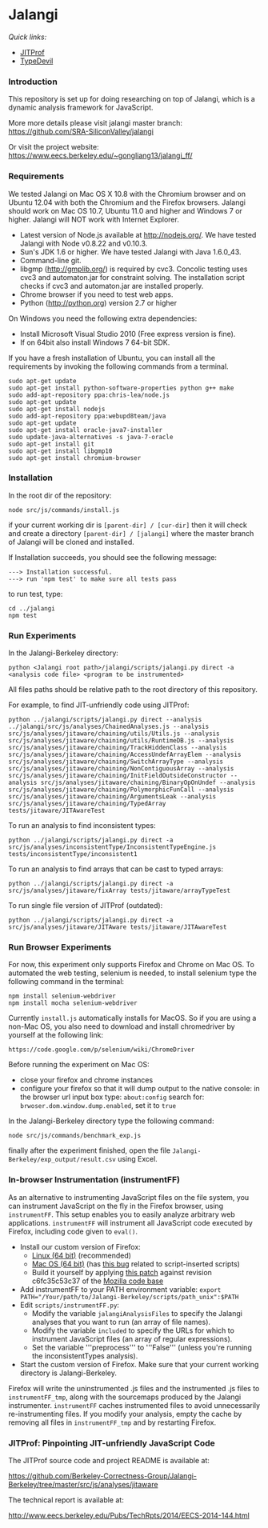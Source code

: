 Jalangi
=======

*Quick links:*
 * [JITProf](https://github.com/Berkeley-Correctness-Group/Jalangi-Berkeley/tree/master/src/js/analyses/jitaware)
 * [TypeDevil](https://github.com/Berkeley-Correctness-Group/Jalangi-Berkeley/tree/master/src/js/analyses/inconsistentType)


### Introduction

This repository is set up for doing researching on top of Jalangi, which is a dynamic analysis framework for JavaScript.

More more details please visit jalangi master branch:
https://github.com/SRA-SiliconValley/jalangi

Or visit the project website:
https://www.eecs.berkeley.edu/~gongliang13/jalangi_ff/

### Requirements

We tested Jalangi on Mac OS X 10.8 with the Chromium browser and on Ubuntu 12.04 with both the Chromium and the Firefox browsers.  Jalangi should work on Mac OS 10.7, Ubuntu 11.0 and higher and Windows 7 or higher. Jalangi will NOT work with Internet Explorer.

  * Latest version of Node.js available at http://nodejs.org/.  We have tested Jalangi with Node v0.8.22 and v0.10.3.
  * Sun's JDK 1.6 or higher.  We have tested Jalangi with Java 1.6.0_43.
  * Command-line git.
  * libgmp (http://gmplib.org/) is required by cvc3.  Concolic testing uses cvc3 and automaton.jar for constraint solving. The installation script checks if cvc3 and automaton.jar are installed properly.
  * Chrome browser if you need to test web apps.
  * Python (http://python.org) version 2.7 or higher
  
On Windows you need the following extra dependencies:

  * Install Microsoft Visual Studio 2010 (Free express version is fine).
  * If on 64bit also install Windows 7 64-bit SDK.

If you have a fresh installation of Ubuntu, you can install all the requirements by invoking the following commands from a terminal.

    sudo apt-get update
    sudo apt-get install python-software-properties python g++ make
    sudo add-apt-repository ppa:chris-lea/node.js
    sudo apt-get update
    sudo apt-get install nodejs
    sudo add-apt-repository ppa:webupd8team/java
    sudo apt-get update
    sudo apt-get install oracle-java7-installer
    sudo update-java-alternatives -s java-7-oracle
    sudo apt-get install git
    sudo apt-get install libgmp10
    sudo apt-get install chromium-browser

### Installation

In the root dir of the repository:
```
node src/js/commands/install.js
```
if your current working dir is ```[parent-dir] / [cur-dir]``` then it will check and create a directory ```[parent-dir] / [jalangi]``` where the master branch of Jalangi will be cloned and installed.

If Installation succeeds, you should see the following message:
```
---> Installation successful.
---> run 'npm test' to make sure all tests pass
```
to run test, type:
```
cd ../jalangi
npm test
```
### Run Experiments
In the Jalangi-Berkeley directory:
```
python <Jalangi root path>/jalangi/scripts/jalangi.py direct -a <analysis code file> <program to be instrumented>
```
All files paths should be relative path to the root directory of this repository.

For example, to find JIT-unfriendly code using JITProf:
```
python ../jalangi/scripts/jalangi.py direct --analysis ../jalangi/src/js/analyses/ChainedAnalyses.js --analysis src/js/analyses/jitaware/chaining/utils/Utils.js --analysis src/js/analyses/jitaware/chaining/utils/RuntimeDB.js --analysis src/js/analyses/jitaware/chaining/TrackHiddenClass --analysis src/js/analyses/jitaware/chaining/AccessUndefArrayElem --analysis src/js/analyses/jitaware/chaining/SwitchArrayType --analysis src/js/analyses/jitaware/chaining/NonContiguousArray --analysis src/js/analyses/jitaware/chaining/InitFieldOutsideConstructor --analysis src/js/analyses/jitaware/chaining/BinaryOpOnUndef --analysis src/js/analyses/jitaware/chaining/PolymorphicFunCall --analysis src/js/analyses/jitaware/chaining/ArgumentsLeak --analysis src/js/analyses/jitaware/chaining/TypedArray tests/jitaware/JITAwareTest
```

To run an analysis to find inconsistent types:
```
python ../jalangi/scripts/jalangi.py direct -a src/js/analyses/inconsistentType/InconsistentTypeEngine.js tests/inconsistentType/inconsistent1
```

To run an analysis to find arrays that can be cast to typed arrays:
```
python ../jalangi/scripts/jalangi.py direct -a src/js/analyses/jitaware/fixArray tests/jitaware/arrayTypeTest
```

To run single file version of JITProf (outdated):
```
python ../jalangi/scripts/jalangi.py direct -a src/js/analyses/jitaware/JITAware tests/jitaware/JITAwareTest
```

### Run Browser Experiments

For now, this experiment only supports Firefox and Chrome on Mac OS.
To automated the web testing, selenium is needed, to install selenium type the following command in the terminal:
```
npm install selenium-webdriver
npm install mocha selenium-webdriver
```
Currently ```install.js``` automatically installs for MacOS. So if you are using a non-Mac OS, you also need to download and install chromedriver by yourself at the following link:
```
https://code.google.com/p/selenium/wiki/ChromeDriver
```

Before running the experiment on Mac OS:
  * close your firefox and chrome instances
  * configure your firefox so that it will dump output to the native console:
    in the browser url input box type: ```about:config```
    search for: ```brwoser.dom.window.dump.enabled```, set it to ```true```

In the Jalangi-Berkeley directory type the following command:
```
node src/js/commands/benchmark_exp.js
```
finally after the experiment finished, open the file ```Jalangi-Berkeley/exp_output/result.csv``` using Excel.

### In-browser Instrumentation (instrumentFF)

As an alternative to instrumenting JavaScript files on the file system, you can instrument JavaScript on the fly in the Firefox browser, using ```instrumentFF```. This setup enables you to easily analyze arbitrary web applications. ```instrumentFF``` will instrument all JavaScript code executed by Firefox, including code given to ```eval()```.

  * Install our custom version of Firefox:
    * [Linux (64 bit)](http://mp.binaervarianz.de/jalangi/firefox-jalangi-27.0a1.en-US.linux-x86_64_20140815.tar.bz2) (recommended)
    * [Mac OS (64 bit)](http://mp.binaervarianz.de/jalangi/firefox-jalangi-27.0a1.en-US.mac64_20140520.dmg) (has [this bug](https://github.com/Berkeley-Correctness-Group/Jalangi-Berkeley/issues/3) related to script-inserted scripts)
    * Build it yourself by applying [this patch](http://mp.binaervarianz.de/jalangi/firefox_jalangi_20140815.diff) against revision c6fc35c53c37 of the [Mozilla code base](https://hg.mozilla.org/mozilla-central)
  * Add instrumentFF to your PATH environment variable:
    ```export PATH="/Your/path/to/Jalangi-Berkeley/scripts/path_unix":$PATH```
  * Edit ```scripts/instrumentFF.py```:
    * Modify the variable ```jalangiAnalysisFiles``` to specify the Jalangi analyses that you want to run (an array of file names).
    * Modify the variable ```included``` to specify the URLs for which to instrument JavaScript files (an array of regular expressions).
    * Set the variable '''preprocess''' to '''False''' (unless you're running the inconsistentTypes analysis).
  * Start the custom version of Firefox. Make sure that your current working directory is Jalangi-Berkeley.

Firefox will write the uninstrumented .js files and the instrumented .js files to ```instrumentFF_tmp```, along with the sourcemaps produced by the Jalangi instrumenter. ```instrumentFF``` caches instrumented files to avoid unnecessarily re-instrumenting files. If you modify your analysis, empty the cache by removing all files in ```instrumentFF_tmp``` and by restarting Firefox.

### JITProf: Pinpointing JIT-unfriendly JavaScript Code

The JITProf source code and project README is available at:

https://github.com/Berkeley-Correctness-Group/Jalangi-Berkeley/tree/master/src/js/analyses/jitaware

The technical report is available at:

http://www.eecs.berkeley.edu/Pubs/TechRpts/2014/EECS-2014-144.html
